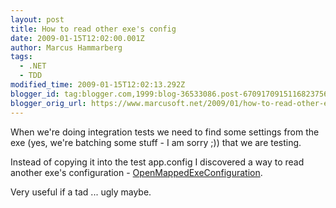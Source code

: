 ```yaml
---
layout: post
title: How to read other exe's config
date: 2009-01-15T12:02:00.001Z
author: Marcus Hammarberg
tags:
  - .NET
  - TDD
modified_time: 2009-01-15T12:02:13.292Z
blogger_id: tag:blogger.com,1999:blog-36533086.post-6709170915116823756
blogger_orig_url: https://www.marcusoft.net/2009/01/how-to-read-other-exe-config.html
---
```


When we're doing integration tests we need to find some settings from
the exe (yes, we're batching some stuff - I am sorry ;)) that we are
testing.

Instead of copying it into the test app.config I discovered a way to
read another exe's configuration - <a
href="http://msdn.microsoft.com/en-us/library/system.configuration.configurationmanager.openmappedexeconfiguration.aspx"
target="_blank">OpenMappedExeConfiguration</a>.

Very useful if a tad ... ugly maybe.
